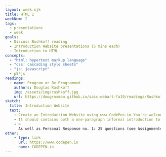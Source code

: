 ```yaml
---
layout: week.njk
title: HTML 1
weekNum: 2 
tags:
  - presentations
  - week
goals:
  - Discuss Rushkoff reading
  - Introduction Website presentations (5 mins each)
  - Introduction to HTML
concepts:
  - "html: hypertext markup language"
  - "css: cascading style sheets"
  - "js: javascript"
  - p5*js
readings: 
  - name: Program or Be Programmed
    authors: Douglas Rushkoff
    img: /assets/img/rushkoff.jpg
    url: https://dougrosman.github.io/saic-webart-fa19/readings/Rushkoff-Program_or_be_Programmed.pdf
sketch:
  title: Introduction Website
  text:
    - Create an Introduction Website using www.CodePen.io You're welcome to experiment with CSS and images as well.
    - It should contains both a one-paragraph informal introduction to yourself  
    - > 
      As well as Personal Response no. 1: 25 questions (see Assignments tab). 
other:
    - type: link
      url: https://www.codepen.io
      name: CODEPEN.io
---
```

